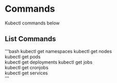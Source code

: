 # Commands
Kubectl commands below 



##  List Commands          
'''bash
kubectl get namespaces 
kubectl get nodes      
kubectl get pods       
kubectl get deployments
kubectl get jobs       
kubectl get cronjobs   
kubectl get services   
'''


